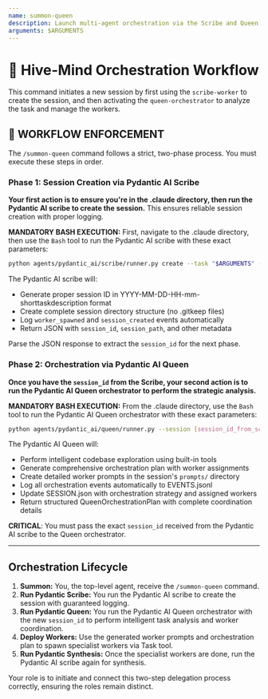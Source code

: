 ```yaml
---
name: summon-queen
description: Launch multi-agent orchestration via the Scribe and Queen agents.
arguments: $ARGUMENTS
---
```


# 👑 Hive-Mind Orchestration Workflow

This command initiates a new session by first using the `scribe-worker` to create the session, and then activating the `queen-orchestrator` to analyze the task and manage the workers.

## 🚨 WORKFLOW ENFORCEMENT

The `/summon-queen` command follows a strict, two-phase process. You must execute these steps in order.

### Phase 1: Session Creation via Pydantic AI Scribe

**Your first action is to ensure you're in the .claude directory, then run the Pydantic AI scribe to create the session.** This ensures reliable session creation with proper logging.

**MANDATORY BASH EXECUTION:**
First, navigate to the .claude directory, then use the `Bash` tool to run the Pydantic AI scribe with these exact parameters:

```bash
python agents/pydantic_ai/scribe/runner.py create --task "$ARGUMENTS" --model openai:gpt-5-mini
```

The Pydantic AI scribe will:

- Generate proper session ID in YYYY-MM-DD-HH-mm-shorttaskdescription format
- Create complete session directory structure (no .gitkeep files)
- Log `worker_spawned` and `session_created` events automatically
- Return JSON with `session_id`, `session_path`, and other metadata

Parse the JSON response to extract the `session_id` for the next phase.

### Phase 2: Orchestration via Pydantic AI Queen

**Once you have the `session_id` from the Scribe, your second action is to run the Pydantic AI Queen orchestrator to perform the strategic analysis.**

**MANDATORY BASH EXECUTION:**
From the .claude directory, use the `Bash` tool to run the Pydantic AI Queen orchestrator with these exact parameters:

```bash
python agents/pydantic_ai/queen/runner.py --session [session_id_from_scribe] --task "$ARGUMENTS" --model openai:o3
```

The Pydantic AI Queen will:

- Perform intelligent codebase exploration using built-in tools
- Generate comprehensive orchestration plan with worker assignments
- Create detailed worker prompts in the session's `prompts/` directory
- Log all orchestration events automatically to EVENTS.jsonl
- Update SESSION.json with orchestration strategy and assigned workers
- Return structured QueenOrchestrationPlan with complete coordination details

**CRITICAL**: You must pass the exact `session_id` received from the Pydantic AI scribe to the Queen orchestrator.

---

## Orchestration Lifecycle

1.  **Summon:** You, the top-level agent, receive the `/summon-queen` command.
2.  **Run Pydantic Scribe:** You run the Pydantic AI scribe to create the session with guaranteed logging.
3.  **Run Pydantic Queen:** You run the Pydantic AI Queen orchestrator with the new `session_id` to perform intelligent task analysis and worker coordination.
4.  **Deploy Workers:** Use the generated worker prompts and orchestration plan to spawn specialist workers via Task tool.
5.  **Run Pydantic Synthesis:** Once the specialist workers are done, run the Pydantic AI scribe again for synthesis.

Your role is to initiate and connect this two-step delegation process correctly, ensuring the roles remain distinct.
